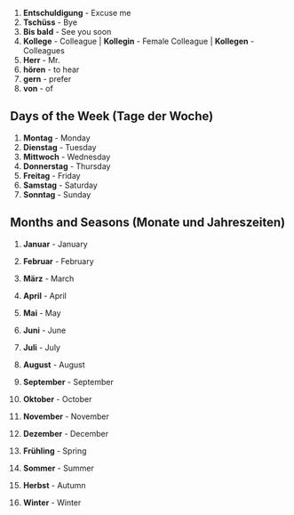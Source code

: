 1. **Entschuldigung** - Excuse me
2. **Tschüss** - Bye
3. **Bis bald** - See you soon
4. **Kollege** - Colleague | **Kollegin** - Female Colleague | **Kollegen** - Colleagues
5. **Herr** - Mr.
6. **hören** - to hear
7. **gern** - prefer
8. **von** - of

## Days of the Week (Tage der Woche)
1. **Montag** - Monday
2. **Dienstag** - Tuesday
3. **Mittwoch** - Wednesday
4. **Donnerstag** - Thursday
5. **Freitag** - Friday
6. **Samstag** - Saturday
7. **Sonntag** - Sunday

## Months and Seasons (Monate und Jahreszeiten)
1. **Januar** - January
2. **Februar** - February
3. **März** - March
4. **April** - April
5. **Mai** - May
6. **Juni** - June
7. **Juli** - July
8. **August** - August
9. **September** - September
10. **Oktober** - October
11. **November** - November
12. **Dezember** - December

1. **Frühling** - Spring
2. **Sommer** - Summer
3. **Herbst** - Autumn
4. **Winter** - Winter